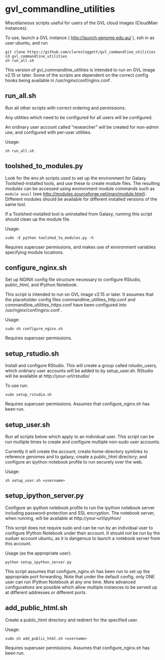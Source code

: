 gvl_commandline_utilities
=========================

Miscellaneous scripts useful for users of the GVL cloud images (CloudMan instances).

To use, launch a GVL instance ( http://launch.genome.edu.au/ ), ssh in as user ubuntu, and run

    git clone https://github.com/claresloggett/gvl_commandline_utilities
    cd gvl_commandline_utilities
    sh run_all.sh

This version of gvl_commandline_utilities is intended to run on GVL image v2.15 or later. 
Some of the scripts are dependent on the correct config hooks being available in 
/usr/nginx/conf/nginx.conf .

run_all.sh
----------

Run all other scripts with correct ordering and permissions.

Any utilities which need to be configured for all users will be configured.

An ordinary user account called "researcher" will be created for non-admin use, 
and configured with per-user utilities.

Usage:
    
    sh run_all.sh
    

toolshed_to_modules.py
----------------------

Look for the env.sh scripts used to set up the environment for Galaxy Toolshed-installed 
tools, and use these to create module files. The resulting modules can be accessed 
using environment module commands such as `module avail` (see 
http://modules.sourceforge.net/man/module.html). Different modules should be available for 
different installed versions of the same tool. 

If a Toolshed-installed tool is uninstalled from Galaxy, running this script should
clean up the module file.

Usage:

    sudo -E python toolshed_to_modules.py -h

Requires superuser permissions, and makes use of environment variables specifying module 
locations.

configure_nginx.sh
------------------

Set up NGINX config file structure necessary to configure RStudio, public_html, and
IPython Notebook.

This script is intended to run on GVL image v2.15 or later. It assumes that the 
placeholder config files commandline_utilities_http.conf and 
commandline_utilities_https.conf have been configured into /usr/nginx/conf/nginx.conf .

Usage:

    sudo sh configure_nginx.sh

Requires superuser permissions. 

setup_rstudio.sh
----------------

Install and configure RStudio. This will create a group called rstudio_users, which
ordinary user accounts will be added to by setup_user.sh. RStudio will be available
at http://your-url/rstudio/

To use run:

    sudo setup_rstudio.sh
    
Requires superuser permissions. Assumes that configure_nginx.sh has been run.

setup_user.sh
-------------

Run all scripts below which apply to an individual user. This script can be run multiple 
times to create and configure multiple non-sudo user accounts. 

Currently it will create the account; create home-directory symlinks to reference genomes 
and to galaxy; create a public_html directory; and configure an ipython notebook profile 
to run securely over the web.

Usage:

    sh setup_user.sh <username>

setup_ipython_server.py
-----------------------

Configure an ipython notebook profile to run the ipython notebook server including 
password-protection and SSL encryption. The notebook server, when running, will be
available at http://your-url/ipython/

This script does not require sudo and can be run by an individual user to configure
IPython Notebook under their account. It should _not_ be run by the suduer account ubuntu, 
as it is dangerous to launch a notebook server from this account.

Usage (as the appropriate user):

    python setup_ipython_server.py

This script assumes that configure_nginx.sh has been run to set up the appropriate
port forwarding. Note that under the default config, only ONE user can run IPython
Notebook at any one time. More advanced configurations are possible which allow multiple
instances to be served up at different addresses or different ports.

add_public_html.sh
------------------

Create a public_html directory and redirect for the specified user. 

Usage:

    sudo sh add_public_html.sh <username>

Requires superuser permissions. Assumes that configure_nginx.sh has been run.


